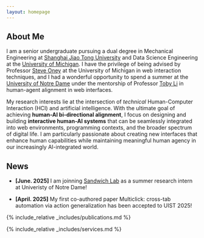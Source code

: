 ```yaml
---
layout: homepage
---
```


## About Me

I am a senior undergraduate pursuing a dual degree in Mechanical Engineering at [Shanghai Jiao Tong University](https://en.sjtu.edu.cn/) and Data Science Engineering at the [University of Michigan](https://umich.edu/). I have the privilege of being advised by Professor [Steve Oney](https://from.so/) at the University of Michigan in web interaction techniques, and I had a wonderful opportunity to spend a summer at the [University of Notre Dame](https://www.nd.edu/) under the mentorship of Professor [Toby Li](https://toby.li/) in human-agent alignment in web interfaces.

My research interests lie at the intersection of *technical* Human-Computer Interaction (HCI) and artificial intelligence. With the ultimate goal of achieving **human-AI bi-directional alignment**, I focus on designing and building **interactive human-AI systems** that can be seamlessly integrated into web environments, programming contexts, and the broader spectrum of digital life. I am particularly passionate about creating new interfaces that enhance human capabilities while maintaining meaningful human agency in our increasingly AI-integrated world.

## News
- **[June. 2025]** I am joinning [Sandwich Lab](https://toby.li/) as a summer research intern at Univeristy of Notre Dame!

- **[April. 2025]** My first co-authored paper Multiclick: cross-tab automation via action generalization has been accepted to UIST 2025!


{% include_relative _includes/publications.md %}

{% include_relative _includes/services.md %}
